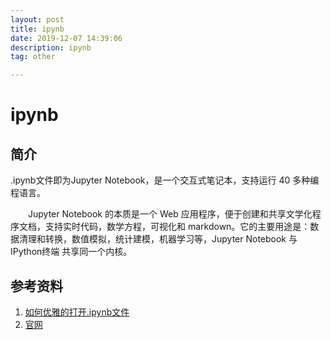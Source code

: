 ```yaml
---
layout: post
title: ipynb
date: 2019-12-07 14:39:06
description: ipynb
tag: other

---
```

# ipynb

## 简介

.ipynb文件即为Jupyter Notebook，是一个交互式笔记本，支持运行 40 多种编程语言。

　　Jupyter Notebook 的本质是一个 Web 应用程序，便于创建和共享文学化程序文档，支持实时代码，数学方程，可视化和 markdown。它的主要用途是：数据清理和转换，数值模拟，统计建模，机器学习等，Jupyter Notebook 与 IPython终端 共享同一个内核。

## 参考资料

1. [如何优雅的打开.ipynb文件](https://zhuanlan.zhihu.com/p/30216051)
2. [官网](https://jupyter.org/)
